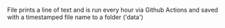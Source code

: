 File prints a line of text and is run every hour via Github Actions and saved with a timestamped file name to a folder ('data')
